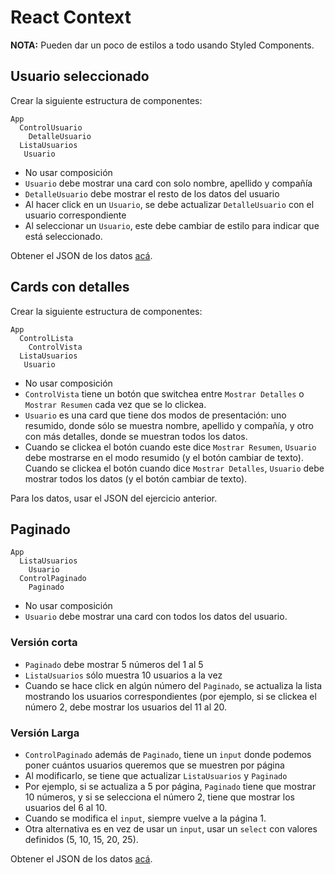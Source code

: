 # React Context

**NOTA:** Pueden dar un poco de estilos a todo usando Styled Components.

## Usuario seleccionado

Crear la siguiente estructura de componentes:

```
App
  ControlUsuario
    DetalleUsuario
  ListaUsuarios
   Usuario
```

- No usar composición
- `Usuario` debe mostrar una card con solo nombre, apellido y compañía
- `DetalleUsuario` debe mostrar el resto de los datos del usuario
- Al hacer click en un `Usuario`, se debe actualizar `DetalleUsuario` con el usuario correspondiente
- Al seleccionar un `Usuario`, este debe cambiar de estilo para indicar que está seleccionado.

Obtener el JSON de los datos [acá](https://next.json-generator.com/Ey2ZwDVaO).

## Cards con detalles

Crear la siguiente estructura de componentes:

```
App
  ControlLista
    ControlVista
  ListaUsuarios
   Usuario
```   

- No usar composición
- `ControlVista` tiene un botón que switchea entre `Mostrar Detalles` o `Mostrar Resumen` cada vez que se lo clickea.
- `Usuario` es una card que tiene dos modos de presentación: uno resumido, donde sólo se muestra nombre, apellido y compañía, y otro con más detalles, donde se muestran todos los datos.
- Cuando se clickea el botón cuando este dice `Mostrar Resumen`, `Usuario` debe mostrarse en el modo resumido (y el botón cambiar de texto). Cuando se clickea el botón cuando dice `Mostrar Detalles`, `Usuario` debe mostrar todos los datos (y el botón cambiar de texto).

Para los datos, usar el JSON del ejercicio anterior.  

## Paginado

```
App
  ListaUsuarios
    Usuario
  ControlPaginado
    Paginado
```

- No usar composición
- `Usuario` debe mostrar una card con todos los datos del usuario.

### Versión corta

- `Paginado` debe mostrar 5 números del 1 al 5
- `ListaUsuarios` sólo muestra 10 usuarios a la vez
- Cuando se hace click en algún número del `Paginado`, se actualiza la lista mostrando los usuarios correspondientes (por ejemplo, si se clickea el número 2, debe mostrar los usuarios del 11 al 20.

### Versión Larga

- `ControlPaginado` además de `Paginado`, tiene un `input` donde podemos poner cuántos usuarios queremos que se muestren por página
- Al modificarlo, se tiene que actualizar `ListaUsuarios` y `Paginado`
- Por ejemplo, si se actualiza a 5 por página, `Paginado` tiene que mostrar 10 números, y si se selecciona el número 2, tiene que mostrar los usuarios del 6 al 10.
- Cuando se modifica el `input`, siempre vuelve a la página 1.
- Otra alternativa es en vez de usar un `input`, usar un `select` con valores definidos (5, 10, 15, 20, 25).

Obtener el JSON de los datos [acá](https://next.json-generator.com/EyTMhvV6O).

